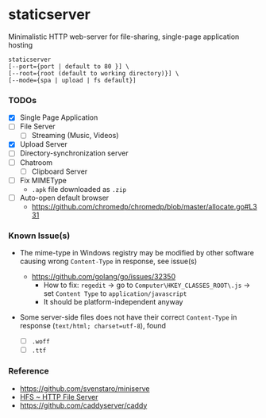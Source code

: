 staticserver
======================
Minimalistic HTTP web-server for file-sharing, single-page application hosting

```
staticserver 
[--port={port | default to 80 }] \
[--root={root (default to working directory)}] \
[--mode={spa | upload | fs default}]
```

### TODOs
- [x] Single Page Application
- [ ] File Server
  - [ ] Streaming (Music, Videos)
- [x] Upload Server
- [ ] Directory-synchronization server
- [ ] Chatroom
  - [ ] Clipboard Server
- [ ] Fix MIMEType
  - `.apk` file downloaded as `.zip` 
- [ ] Auto-open default browser
  - https://github.com/chromedp/chromedp/blob/master/allocate.go#L331

### Known Issue(s)
- The mime-type in Windows registry may be modified by other software causing wrong `Content-Type` in response, see issue(s)
  - https://github.com/golang/go/issues/32350
    - How to fix: `regedit` -> go to `Computer\HKEY_CLASSES_ROOT\.js` -> set `Content Type` to `application/javascript`
    - It should be platform-independent anyway
    
- Some server-side files does not have their correct `Content-Type` in response (`text/html; charset=utf-8`), found
  - [ ] `.woff`
  - [ ] `.ttf`

### Reference
- https://github.com/svenstaro/miniserve
- [HFS ~ HTTP File Server](https://www.rejetto.com/hfs/)
- https://github.com/caddyserver/caddy
